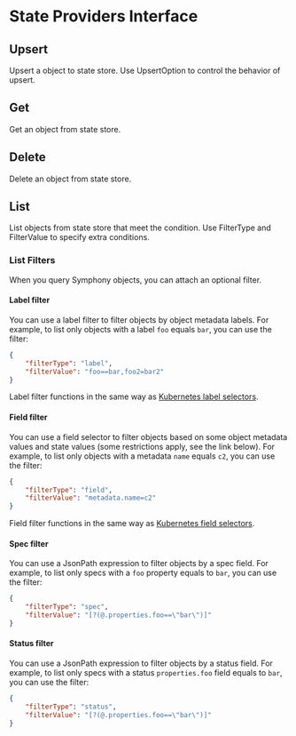 # State Providers Interface

## Upsert
Upsert a object to state store. Use UpsertOption to control the behavior of upsert.

## Get
Get an object from state store.

## Delete
Delete an object from state store.

## List
List objects from state store that meet the condition. Use FilterType and FilterValue to specify extra conditions.

### List Filters
When you query Symphony objects, you can attach an optional filter. 

#### Label filter
You can use a label filter to filter objects by object metadata labels. For example, to list only objects with a label `foo` equals `bar`, you can use the filter:
```json
{
    "filterType": "label",
    "filterValue": "foo==bar,foo2=bar2"
}
```
Label filter functions in the same way as [Kubernetes label selectors](https://kubernetes.io/docs/concepts/overview/working-with-objects/labels/).
#### Field filter
You can use a field selector to filter objects based on some object metadata values and state values (some restrictions apply, see the link below). For example, to list only objects with a metadata `name` equals `c2`, you can use the filter:
```json
{
    "filterType": "field",
    "filterValue": "metadata.name=c2"
}
```
Field filter functions in the same way as [Kubernetes field selectors](https://kubernetes.io/docs/concepts/overview/working-with-objects/field-selectors/).
#### Spec filter 
You can use a JsonPath expression to filter objects by a spec field. For example, to list only specs with a `foo` property equals to `bar`, you can use the filter:
```json
{
    "filterType": "spec",
    "filterValue": "[?(@.properties.foo==\"bar\")]"
}
```
#### Status filter 
You can use a JsonPath expression to filter objects by a status field. For example, to list only specs with a status `properties.foo` field equals to `bar`, you can use the filter:
```json
{
    "filterType": "status",
    "filterValue": "[?(@.properties.foo==\"bar\")]"
}
```